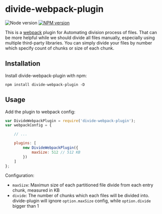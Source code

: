 # divide-webpack-plugin

![Node version][node-image] [![NPM version][npm-image]][npm-url]

This is a [webpack](http://webpack.github.io/) plugin for Automating division process of files. That can be more helpful while we should divide all files manually, especially using multiple third-party libraries. You can simply divide your files by number which specify count of chunks or size of each chunk.

## Installation

Install divide-webpack-plugin with npm:

```
npm install divide-webpack-plugin -D
```

## Usage

Add the plugin to webpack config:

```javascript
var DivideWebpackPlugin = require('divide-webpack-plugin');
var webpackConfig = {

    // ...

    plugins: [
        new DivideWebpackPlugin({
            maxSize: 512 // 512 KB
        })
    ]
};
```

Configuration:

- `maxSize`: Maximun size of each partitioned file divide from each entry chunk, measured in KB
- `divide`: The number of chunks which each files will be divided into. divide-plugin will ignore `option.maxSize` config, while `option.divide` bigger than 1



[npm-url]: https://www.npmjs.com/package/divide-webpack-plugin
[npm-image]: https://img.shields.io/npm/v/divide-webpack-plugin.svg
[node-image]: https://img.shields.io/node/v/divide-webpack-plugin.svg
